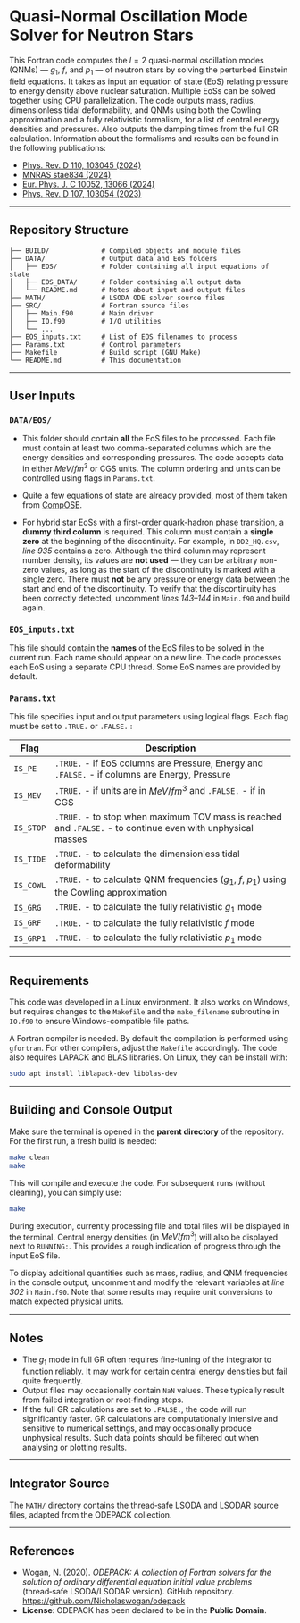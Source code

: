 # Quasi-Normal Oscillation Mode Solver for Neutron Stars

This Fortran code computes the $l = 2$ quasi-normal oscillation modes (QNMs) — $g_1$, $f$, and $p_1$ — of neutron stars by solving the perturbed Einstein field equations. It takes as input an equation of state (EoS) relating pressure to energy density above nuclear saturation. Multiple EoSs can be solved together using CPU parallelization. The code outputs mass, radius, dimensionless tidal deformability, and QNMs using both the Cowling approximation and a fully relativistic formalism, for a list of central energy densities and pressures. Also outputs the damping times from the full GR calculation. Information about the formalisms and results can be found in the following publications:

- [Phys. Rev. D 110, 103045 (2024)](https://doi.org/10.1103/PhysRevD.110.103045)  
- [MNRAS stae834 (2024)](https://doi.org/10.1093/mnras/stae834)  
- [Eur. Phys. J. C 10052, 13066 (2024)](https://doi.org/10.1140/epjc/s10052-024-13066-0)  
- [Phys. Rev. D 107, 103054 (2023)](https://doi.org/10.1103/PhysRevD.107.103054)
---

## Repository Structure

```text
├── BUILD/             # Compiled objects and module files
├── DATA/              # Output data and EoS folders
│   ├── EOS/           # Folder containing all input equations of state
│   ├── EOS_DATA/      # Folder containing all output data
│   └── README.md      # Notes about input and output files
├── MATH/              # LSODA ODE solver source files
├── SRC/               # Fortran source files
│   ├── Main.f90       # Main driver
│   ├── IO.f90         # I/O utilities
│   └── ...
├── EOS_inputs.txt     # List of EOS filenames to process
├── Params.txt         # Control parameters
├── Makefile           # Build script (GNU Make)
└── README.md          # This documentation
```
---

## User Inputs

### `DATA/EOS/`

- This folder should contain **all** the EoS files to be processed. Each file must contain at least two comma-separated columns which are the energy densities and corresponding pressures. The code accepts data in either $MeV/fm^3$ or CGS units. The column ordering and units can be controlled using flags in `Params.txt`.

- Quite a few equations of state are already provided, most of them taken from [CompOSE](https://compose.obspm.fr/). 

- For hybrid star EoSs with a first-order quark-hadron phase transition, a **dummy third column** is required. This column must contain a **single zero** at the beginning of the discontinuity. For example, in `DD2_HQ.csv`, _line 935_ contains a zero. Although the third column may represent number density, its values are **not used** — they can be arbitrary non-zero values, as long as the start of the discontinuity is marked with a single zero. There must **not** be any pressure or energy data between the start and end of the discontinuity. To verify that the discontinuity has been correctly detected, uncomment _lines 143–144_ in `Main.f90` and build again.

### `EOS_inputs.txt`

This file should contain the **names** of the EoS files to be solved in the current run. Each name should appear on a new line. The code processes each EoS using a separate CPU thread. Some EoS names are provided by default.

### `Params.txt`

This file specifies input and output parameters using logical flags. Each flag must be set to `.TRUE.` or `.FALSE.` :

| Flag       | Description |
|------------|-------------|
| `IS_PE`    | `.TRUE.` - if EoS columns are Pressure, Energy and `.FALSE.` - if columns are Energy, Pressure |
| `IS_MEV`   | `.TRUE.` - if units are in $MeV/fm^3$ and `.FALSE.` - if in CGS |
| `IS_STOP`  | `.TRUE.` - to stop when maximum TOV mass is reached and `.FALSE.` - to continue even with unphysical masses |
| `IS_TIDE`  | `.TRUE.` - to calculate the dimensionless tidal deformability |
| `IS_COWL`  | `.TRUE.` - to calculate QNM frequencies ($g_1$, $f$, $p_1$) using the Cowling approximation |
| `IS_GRG`   | `.TRUE.` - to calculate the fully relativistic $g_1$ mode |
| `IS_GRF`   | `.TRUE.` - to calculate the fully relativistic $f$ mode |
| `IS_GRP1`  | `.TRUE.` - to calculate the fully relativistic $p_1$ mode |

---

## Requirements

This code was developed in a Linux environment. It also works on Windows, but requires changes to the `Makefile` and the `make_filename` subroutine in `IO.f90` to ensure Windows-compatible file paths.

A Fortran compiler is needed. By default the compilation is performed using `gfortran`. For other compilers, adjust the `Makefile` accordingly. The code also requires LAPACK and BLAS libraries. On Linux, they can be install with:

```bash
sudo apt install liblapack-dev libblas-dev
```
---

## Building and Console Output

Make sure the terminal is opened in the **parent directory** of the repository. For the first run, a fresh build is needed:

```bash
make clean
make
```

This will compile and execute the code. For subsequent runs (without cleaning), you can simply use:

```bash
make
```

During execution, currently processing file and total files will be displayed in the terminal. Central energy densities (in $MeV/fm^3$) will also be displayed next to `RUNNING:`. This provides a rough indication of progress through the input EoS file.

To display additional quantities such as mass, radius, and QNM frequencies in the console output, uncomment and modify the relevant variables at _line 302_ in `Main.f90`. Note that some results may require unit conversions to match expected physical units.

---

## Notes

- The $g_1$ mode in full GR often requires fine‑tuning of the integrator to function reliably. It may work for certain central energy densities but fail quite frequently.
- Output files may occasionally contain `NaN` values. These typically result from failed integration or root‑finding steps.
- If the full GR calculations are set to `.FALSE.`, the code will run significantly faster. GR calculations are computationally intensive and sensitive to numerical settings, and may occasionally produce unphysical results. Such data points should be filtered out when analysing or plotting results.

---

## Integrator Source

The `MATH/` directory contains the thread‑safe LSODA and LSODAR source files, adapted from the ODEPACK collection.

---

## References

- Wogan, N. (2020). *ODEPACK: A collection of Fortran solvers for the solution of ordinary differential equation initial value problems* (thread‑safe LSODA/LSODAR version). GitHub repository. https://github.com/Nicholaswogan/odepack  
- **License**: ODEPACK has been declared to be in the **Public Domain**. 
